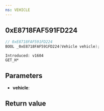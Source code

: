 ```yaml
---
ns: VEHICLE
---
```

## 0xE8718FAF591FD224

```c
// 0xE8718FAF591FD224
BOOL _0xE8718FAF591FD224(Vehicle vehicle);
```

```
Introduced: v1604
GET_H*
```

## Parameters
* **vehicle**:

## Return value
